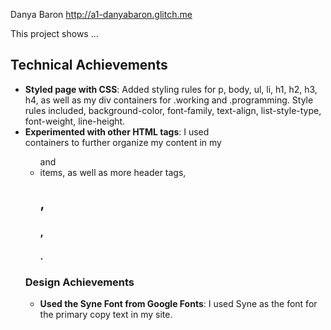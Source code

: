 
Danya Baron
http://a1-danyabaron.glitch.me

This project shows ...

## Technical Achievements
- **Styled page with CSS**: Added styling rules for p, body, ul, li, h1, h2, h3, h4, as well as my div containers for .working and .programming. Style rules included, background-color, font-family, text-align, list-style-type, font-weight, line-height.
- **Experimented with other HTML tags**: I used <div> containers to further organize my content in my <ul> and <li> items, as well as more header tags, <h2>, <h3>, <h4>.

### Design Achievements
- **Used the Syne Font from Google Fonts**: I used Syne as the font for the primary copy text in my site.

